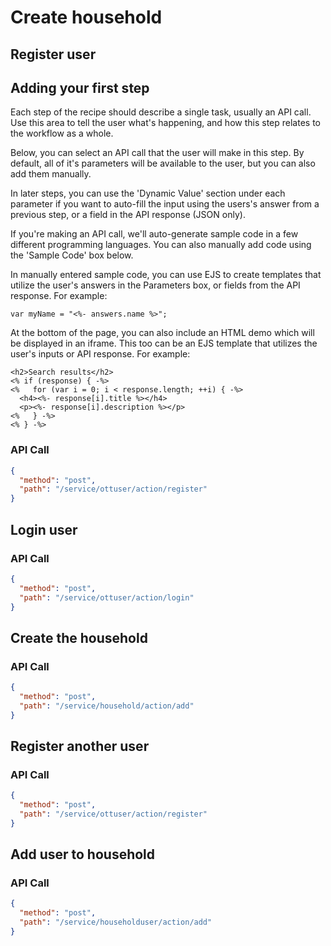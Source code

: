 <!--METADATA
{}
-->

# Create household


## Register user
## Adding your first step
Each step of the recipe should describe a single task, usually an API call.
Use this area to tell the user what's happening, and how this step relates to the
workflow as a whole.

Below, you can select an API call that the user will make in this step.
By default, all of it's parameters will be available to the user, but you can also
add them manually.

In later steps, you can use the 'Dynamic Value' section under each parameter
if you want to auto-fill the input using the users's answer from a previous
step, or a field in the API response (JSON only).

If you're making an API call, we'll auto-generate sample code in a few different
programming languages. You can also manually add code using the 'Sample Code' box below.

In manually entered sample code, you can use EJS to create templates that utilize
the user's answers in the Parameters box, or fields from the API response. For example:

```
var myName = "<%- answers.name %>";
```

At the bottom of the page, you can also include an HTML demo which will be displayed
in an iframe. This too can be an EJS template that utilizes the user's inputs or
API response. For example:

```
<h2>Search results</h2>
<% if (response) { -%>
<%   for (var i = 0; i < response.length; ++i) { -%>
  <h4><%- response[i].title %></h4>
  <p><%- response[i].description %></p>
<%   } -%>
<% } -%>
```

### API Call
```json
{
  "method": "post",
  "path": "/service/ottuser/action/register"
}
```

## Login user


### API Call
```json
{
  "method": "post",
  "path": "/service/ottuser/action/login"
}
```

## Create the household


### API Call
```json
{
  "method": "post",
  "path": "/service/household/action/add"
}
```

## Register another user


### API Call
```json
{
  "method": "post",
  "path": "/service/ottuser/action/register"
}
```

## Add user to household


### API Call
```json
{
  "method": "post",
  "path": "/service/householduser/action/add"
}
```